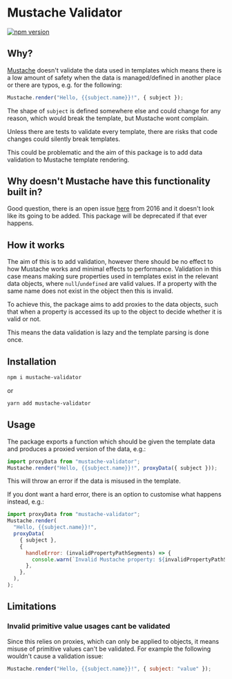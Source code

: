 # Mustache Validator

[![npm version](https://badge.fury.io/js/mustache-validator.svg)](https://badge.fury.io/js/mustache-validator)

## Why?

[Mustache](https://www.npmjs.com/package/mustache) doesn't validate the data used in templates which means there is a low amount of safety when the data is managed/defined in another place or there are typos, e.g. for the following:

```js
Mustache.render("Hello, {{subject.name}}!", { subject });
```

The shape of `subject` is defined somewhere else and could change for any reason, which would break the template, but Mustache wont complain.

Unless there are tests to validate every template, there are risks that code changes could silently break templates.

This could be problematic and the aim of this package is to add data validation to Mustache template rendering.

## Why doesn't Mustache have this functionality built in?

Good question, there is an open issue [here](https://github.com/janl/mustache.js/issues/599) from 2016 and it doesn't look like its going to be added. This package will be deprecated if that ever happens.

## How it works

The aim of this is to add validation, however there should be no effect to how Mustache works and minimal effects to performance. Validation in this case means making sure properties used in templates exist in the relevant data objects, where `null`/`undefined` are valid values. If a property with the same name does not exist in the object then this is invalid.

To achieve this, the package aims to add proxies to the data objects, such that when a property is accessed its up to the object to decide whether it is valid or not.

This means the data validation is lazy and the template parsing is done once.

## Installation

```bash
npm i mustache-validator
```

or

```bash
yarn add mustache-validator
```

## Usage

The package exports a function which should be given the template data and produces a proxied version of the data, e.g.:

```js
import proxyData from "mustache-validator";
Mustache.render("Hello, {{subject.name}}!", proxyData({ subject }));
```

This will throw an error if the data is misused in the template.

If you dont want a hard error, there is an option to customise what happens instead, e.g.:

```js
import proxyData from "mustache-validator";
Mustache.render(
  "Hello, {{subject.name}}!",
  proxyData(
    { subject },
    {
      handleError: (invalidPropertyPathSegments) => {
        console.warn(`Invalid Mustache property: ${invalidPropertyPathSegments.join(".")}`);
      },
    },
  ),
);
```

## Limitations

### Invalid primitive value usages cant be validated

Since this relies on proxies, which can only be applied to objects, it means misuse of primitive values can't be validated. For example the following wouldn't cause a validation issue:

```js
Mustache.render("Hello, {{subject.name}}!", { subject: "value" });
```
